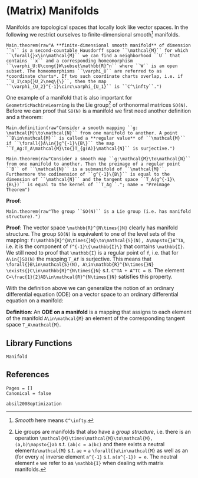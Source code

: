 # (Matrix) Manifolds

Manifolds are topological spaces that locally look like vector spaces. In the following we restrict ourselves to finite-dimensional smooth[^1] manifolds. 

[^1]: *Smooth* here means ``C^\infty``.

```@eval 
Main.theorem(raw"A **finite-dimensional smooth manifold** of dimension ``n`` is a second-countable Hausdorff space ``\mathcal{M}`` for which ``\forall{}x\in\mathcal{M}`` we can find a neighborhood ``U`` that contains ``x`` and a corresponding homeomorphism ``\varphi_U:U\cong{}W\subset\mathbb{R}^n`` where ``W`` is an open subset. The homeomorphisms ``\varphi_U`` are referred to as *coordinate charts*. If two such coordinate charts overlap, i.e. if ``U_1\cap{}U_2\neq\{\}``, then the map ``\varphi_{U_2}^{-1}\circ\varphi_{U_1}`` is ``C^\infty``.")
```

One example of a manifold that is also important for `GeometricMachineLearning` is the Lie group[^2] of orthonormal matrices ``SO(N)``. Before we can proof that ``SO(N)`` is a manifold we first need  another definition and a theorem:

[^2]: Lie groups are manifolds that also have a *group structure*, i.e. there is an operation ``\mathcal{M}\times\mathcal{M}\to\mathcal{M},(a,b)\mapsto{}ab`` s.t. ``(ab)c = a(bc)`` and  there exists a neutral element``e\mathcal{M}`` s.t. ``ae`` = ``a`` ``\forall{}a\in\mathcal{M}`` as well as an (for every ``a``) inverse element ``a^{-1}`` s.t. ``a(a^{-1}) = e``. The neutral element ``e`` we refer to as ``\mathbb{I}`` when dealing with matrix manifolds.

```@eval
Main.definition(raw"Consider a smooth mapping ``g: \mathcal{M}\to\mathcal{N}`` from one manifold to another. A point ``B\in\mathcal{M}`` is called a **regular value** of ``\mathcal{M}`` if ``\forall{}A\in{}g^{-1}\{B\}`` the map ``T_Ag:T_A\mathcal{M}\to{}T_{g(A)}\mathcal{N}`` is surjective.")
```

```@eval
Main.theorem(raw"Consider a smooth map ``g:\mathcal{M}\to\mathcal{N}`` from one manifold to another. Then the preimage of a regular point ``B`` of ``\mathcal{N}`` is a submanifold of ``\mathcal{M}``. Furthermore the codimension of ``g^{-1}\{B\}`` is equal to the dimension of ``\mathcal{N}`` and the tangent space ``T_A(g^{-1}\{B\})`` is equal to the kernel of ``T_Ag``."; name = "Preimage Theorem")
```

__Proof__: 


```@eval
Main.theorem(raw"The group ``SO(N)`` is a Lie group (i.e. has manifold structure).")
```

__Proof__: The vector space ``\mathbb{R}^{N\times{}N}`` clearly has manifold structure. The group ``SO(N)`` is equivalent to one of the level sets of the mapping: ``f:\mathbb{R}^{N\times{}N}\to\mathcal{S}(N), A\mapsto{}A^TA``, i.e. it is the component of ``f^{-1}\{\mathbb{I}\}`` that contains ``\mathbb{I}``. We still need to proof that ``\mathbb{I}`` is a regular point of ``f``, i.e. that for ``A\in{}SO(N)`` the mapping ``T_Af`` is surjective. This means that ``\forall{}B\in\mathcal{S}(N), A\in\mathbb{R}^{N\times{}N}`` ``\exists{}C\in\mathbb{R}^{N\times{}N}`` s.t. ``C^TA + A^TC = B``. The element ``C=\frac{1}{2}AB\in\mathcal{R}^{N\times{}N}`` satisfies this property.

With the definition above we can generalize the notion of an ordinary differential equation (ODE) on a vector space to an ordinary differential equation on a manifold:

__Definition__: An **ODE on a manifold** is a mapping that assigns to each element of the manifold ``A\in\mathcal{M}`` an element of the corresponding tangent space ``T_A\mathcal{M}``.

## Library Functions 

```@docs; canonical=false
Manifold
```

## References 

```@bibliography
Pages = []
Canonical = false

absil2008optimization
```